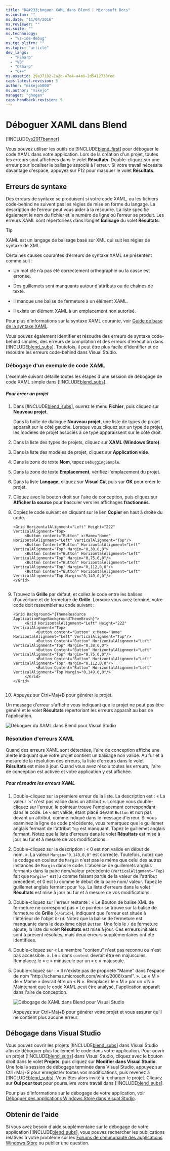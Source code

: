 ```yaml
---
title: "D&#233;boguer XAML dans Blend | Microsoft Docs"
ms.custom: ""
ms.date: "11/04/2016"
ms.reviewer: ""
ms.suite: ""
ms.technology: 
  - "vs-ide-debug"
ms.tgt_pltfrm: ""
ms.topic: "article"
dev_langs: 
  - "FSharp"
  - "VB"
  - "CSharp"
  - "C++"
ms.assetid: 29a37182-2a2c-47e4-a4a9-2d5412738fed
caps.latest.revision: 5
author: "mikejo5000"
ms.author: "mikejo"
manager: "ghogen"
caps.handback.revision: 5
---
```

# D&#233;boguer XAML dans Blend
[!INCLUDE[vs2017banner](../code-quality/includes/vs2017banner.md)]

Vous pouvez utiliser les outils de [!INCLUDE[blend_first](../debugger/includes/blend_first_md.md)] pour déboguer le code XAML dans votre application.  Lors de la création d'un projet, toutes les erreurs sont affichées dans le volet **Résultats**.  Double\-cliquez sur une erreur pour localiser le balisage associé à l'erreur.  Si votre travail nécessite davantage d'espace, appuyez sur F12 pour masquer le volet **Résultats**.  
  
## Erreurs de syntaxe  
 Des erreurs de syntaxe se produisent si votre code XAML, ou les fichiers code\-behind ne suivent pas les règles de mise en forme du langage.  La description de l’erreur peut vous aider à la résoudre.  La liste spécifie également le nom du fichier et le numéro de ligne où l’erreur se produit.  Les erreurs XAML sont répertoriées dans l’onglet **Balisage** du volet **Résultats**.  
  
> [!TIP]
>  XAML est un langage de balisage basé sur XML qui suit les règles de syntaxe de XML.  
  
 Certaines causes courantes d’erreurs de syntaxe XAML se présentent comme suit :  
  
-   Un mot clé n’a pas été correctement orthographié ou la casse est erronée.  
  
-   Des guillemets sont manquants autour d'attributs ou de chaînes de texte.  
  
-   Il manque une balise de fermeture à un élément XAML.  
  
-   Il existe un élément XAML à un emplacement non autorisé.  
  
 Pour plus d'informations sur la syntaxe XAML courante, voir [Guide de base de la syntaxe XAML](http://go.microsoft.com/fwlink/?LinkId=329942).  
  
 Vous pouvez également identifier et résoudre des erreurs de syntaxe code\-behind simples, des erreurs de compilation et des erreurs d'exécution dans [!INCLUDE[blend_subs](../debugger/includes/blend_subs_md.md)].  Toutefois, il peut être plus facile d'identifier et de résoudre les erreurs code\-behind dans Visual Studio.  
  
### Débogage d'un exemple de code XAML  
 L'exemple suivant détaille toutes les étapes d'une session de débogage de code XAML simple dans [!INCLUDE[blend_subs](../debugger/includes/blend_subs_md.md)].  
  
##### Pour créer un projet  
  
1.  Dans [!INCLUDE[blend_subs](../debugger/includes/blend_subs_md.md)], ouvrez le menu **Fichier**, puis cliquez sur **Nouveau projet**.  
  
     Dans la boîte de dialogue **Nouveau projet**, une liste de types de projet apparaît sur le côté gauche.  Lorsque vous cliquez sur un type de projet, les modèles de projet associés à ce type apparaissent sur le côté droit.  
  
2.  Dans la liste des types de projets, cliquez sur **XAML \(Windows Store\)**.  
  
3.  Dans la liste des modèles de projet, cliquez sur **Application vide**.  
  
4.  Dans la zone de texte **Nom**, tapez `DebuggingSample`.  
  
5.  Dans la zone de texte **Emplacement**, vérifiez l'emplacement du projet.  
  
6.  Dans la liste **Langage**, cliquez sur **Visual C\#**, puis sur **OK** pour créer le projet.  
  
7.  Cliquez avec le bouton droit sur l'aire de conception, puis cliquez sur **Afficher la source** pour basculer vers les affichages **fractionnés**.  
  
8.  Copiez le code suivant en cliquant sur le lien **Copier** en haut à droite du code.  
  
    ```  
    <Grid HorizontalAlignment="Left" Height="222" VerticalAlignment="Top>  
         <Button content="Button" x:Mame="Home" HorizontalAlignment="Left" VerticalAlignment="Top"/>  
         <Button Content="Button" HorizontalAlignment="Left" VerticalAlignment="Top" Margin="0,38,0,0">  
         <Button Content="Button" HorizontalAlignment="Left" VerticalAlignment="Top" Margin="0,75,0,0"/>  
         <Button Content="Button" HorizontalAlignment="Left" VerticalAlignment="Top" Margin="0,112,0,0"/>  
         <Button Content="Button" HorizontalAlignment="Left" VerticalAlignment="Top Margin="0,149,0,0"/>  
    </Grid>  
  
    ```  
  
9. Trouvez la **Grille** par défaut, et collez le code entre les balises d'ouverture et de fermeture de **Grille**.  Lorsque vous avez terminé, votre code doit ressembler au code suivant :  
  
    ```  
    <Grid Background="{ThemeResource ApplicationPageBackgroundThemeBrush}">  
         <Grid HorizontalAlignment="Left" Height="222" VerticalAlignment="Top>  
              <Button content="Button" x:Mame="Home" HorizontalAlignment="Left" VerticalAlignment="Top"/>  
              <Button Content="Button" HorizontalAlignment="Left" VerticalAlignment="Top" Margin="0,38,0,0">  
              <Button Content="Button" HorizontalAlignment="Left" VerticalAlignment="Top" Margin="0,75,0,0"/>  
              <Button Content="Button" HorizontalAlignment="Left" VerticalAlignment="Top" Margin="0,112,0,0"/>  
              <Button Content="Button" HorizontalAlignment="Left" VerticalAlignment="Top Margin="0,149,0,0"/>  
         </Grid>  
    </Grid>  
  
    ```  
  
10. Appuyez sur Ctrl\+Maj\+B pour générer le projet.  
  
 Un message d'erreur s'affiche vous indiquant que le projet ne peut pas être généré et le volet **Résultats** répertoriant les erreurs apparaît au bas de l'application.  
  
 ![Déboguer du XAML dans Blend pour Visual Studio](../debugger/media/blend_debugxaml_xaml.png "blend\_debugXAML\_XAML")  
  
### Résolution d'erreurs XAML  
 Quand des erreurs XAML sont détectées, l'aire de conception affiche une alerte indiquant que votre projet contient un balisage non valide.  Au fur et à mesure de la résolution des erreurs, la liste d'erreurs dans le volet **Résultats** est mise à jour.  Quand vous avez résolu toutes les erreurs, l'aire de conception est activée et votre application y est affichée.  
  
##### Pour résoudre les erreurs XAML  
  
1.  Double\-cliquez sur la première erreur de la liste.  La description est : « La valeur '\<' n'est pas valide dans un attribut ». Lorsque vous double\-cliquez sur l'erreur, le pointeur trouve l'emplacement correspondant dans le code.  Le `<` est valide, étant placé devant `Button` et non pas devant un attribut, comme indiqué dans le message d'erreur.  Si vous examinez la ligne de code précédente, vous remarquez que le guillemet anglais fermant de l'attribut `Top` est manquant.  Tapez le guillemet anglais fermant.  Notez que la liste d'erreurs dans le volet **Résultats** est mise à jour au fur et à mesure de vos modifications.  
  
2.  Double\-cliquez sur la description : « 0 est non valide en début de nom. ». La valeur `Margin="0,149,0,0"` est correcte.  Toutefois, notez que le codage en couleur de `Margin` n'est pas le même que celui des autres instances de `Margin` dans le code.  L'absence de guillemets anglais fermants dans la paire nom\/valeur précédente \(`VerticalAlignment="Top`\) fait que `Margin="` est lu comme faisant partie de la valeur de l'attribut précédent, et 0 est lu comme le début de la paire nom\/ valeur.  Tapez le guillemet anglais fermant pour `Top`.  La liste d'erreurs dans le volet **Résultats** est mise à jour au fur et à mesure de vos modifications.  
  
3.  Double\-cliquez sur l'erreur restante : « Le Bouton de balise XML de fermeture ne correspond pas » Le pointeur se trouve sur la balise de fermeture de **Grille** \(`</Grid>`\), indiquant que l'erreur est située à l'intérieur de l'objet `Grid`.  Notez que la balise de fermeture est manquante dans le deuxième objet `Button`.  Une fois le `/` de fermeture ajouté, la liste du volet **Résultats** est mise à jour.  Ces erreurs initiales sont à présent résolues, mais deux erreurs supplémentaires ont été identifiées.  
  
4.  Double\-cliquez sur « Le membre "contenu" n'est pas reconnu ou n'est pas accessible. ». Le `c` dans `content` devrait être en majuscules.  Remplacez le « c » minuscule par un « c » majuscule.  
  
5.  Double\-cliquez sur : « Il n'existe pas de propriété "Mame" dans l'espace de nom "http:\/\/schemas.microsoft.com\/winfx\/2006\/xaml". ». Le « M » de « Mame » devrait être un « N ». Remplacez le « M » par un « N ». Maintenant que le code XAML peut être analysé, l'application apparaît dans l'aire de conception.  
  
     ![Débogage de XAML dans Blend pour Visual Studio](~/debugger/media/blend_debugartboard_xaml.png "blend\_debugArtboard\_XAML")  
  
     Appuyez sur Ctrl\+Maj\+B pour générer votre projet et vous assurer qu’il ne contient plus aucune erreur.  
  
## Débogage dans Visual Studio  
 Vous pouvez ouvrir les projets [!INCLUDE[blend_subs](../debugger/includes/blend_subs_md.md)] dans Visual Studio afin de déboguer plus facilement le code dans votre application.  Pour ouvrir un projet [!INCLUDE[blend_subs](../debugger/includes/blend_subs_md.md)] dans Visual Studio, cliquez avec le bouton droit dans le volet **Projets**, puis cliquez sur **Modifier dans Visual Studio**.  Une fois la session de débogage terminée dans Visual Studio, appuyez sur Ctrl\+Maj\+S pour enregistrer toutes vos modifications, puis revenez à [!INCLUDE[blend_subs](../debugger/includes/blend_subs_md.md)].  Vous êtes alors invité à recharger le projet.  Cliquez sur **Oui pour tout** pour poursuivre votre travail dans [!INCLUDE[blend_subs](../debugger/includes/blend_subs_md.md)].  
  
 Pour plus d'informations sur le débogage de votre application, voir [Déboguer des applications Windows Store dans Visual Studio](http://go.microsoft.com/fwlink/?LinkId=329944).  
  
## Obtenir de l’aide  
 Si vous avez besoin d'aide supplémentaire sur le débogage de votre application [!INCLUDE[blend_subs](../debugger/includes/blend_subs_md.md)], vous pouvez rechercher les publications relatives à votre problème sur les [Forums de communauté des applications Windows Store](http://go.microsoft.com/fwlink/?LinkId=280308) ou publier une question.